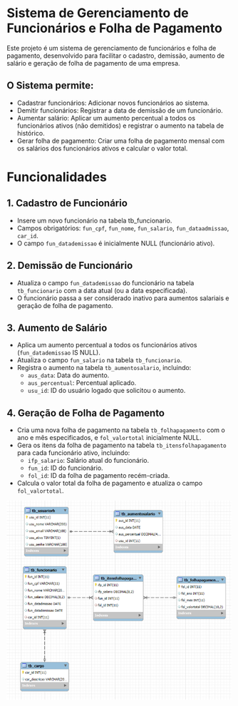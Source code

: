 
# Sistema de Gerenciamento de Funcionários e Folha de Pagamento

Este projeto é um sistema de gerenciamento de funcionários e folha de pagamento, desenvolvido para facilitar o cadastro, demissão, aumento de salário e geração de folha de pagamento de uma empresa.

## O Sistema permite:

- Cadastrar funcionários: Adicionar novos funcionários ao sistema.
- Demitir funcionários: Registrar a data de demissão de um funcionário.
- Aumentar salário: Aplicar um aumento percentual a todos os funcionários ativos (não demitidos) e registrar o aumento na tabela de histórico.
- Gerar folha de pagamento: Criar uma folha de pagamento mensal com os salários dos funcionários ativos e calcular o valor total.

# Funcionalidades 
## 1. Cadastro de Funcionário
- Insere um novo funcionário na tabela tb_funcionario.
- Campos obrigatórios: `fun_cpf`, `fun_nome`, `fun_salario`, `fun_dataadmissao`, `car_id`.
- O campo `fun_datademissao` é inicialmente NULL (funcionário ativo).

## 2. Demissão de Funcionário
- Atualiza o campo `fun_datademissao` do funcionário na tabela `tb_funcionario` com a data atual (ou a data especificada).
- O funcionário passa a ser considerado inativo para aumentos salariais e geração de folha de pagamento.

## 3. Aumento de Salário
- Aplica um aumento percentual a todos os funcionários ativos (`fun_datademissao` IS NULL).
- Atualiza o campo `fun_salario` na tabela `tb_funcionario`.
- Registra o aumento na tabela `tb_aumentosalario`, incluindo: 
    - `aus_data`: Data do aumento.
    - `aus_percentual`: Percentual aplicado. 
    - `usu_id`: ID do usuário logado que solicitou o aumento.

## 4. Geração de Folha de Pagamento
- Cria uma nova folha de pagamento na tabela `tb_folhapagamento` com o ano e mês especificados, e `fol_valortotal` inicialmente NULL.
- Gera os itens da folha de pagamento na tabela `tb_itensfolhapagamento` para cada funcionário ativo, incluindo:
    - `ifp_salario`: Salário atual do funcionário.
    - `fun_id`: ID do funcionário.
    - `fol_id`: ID da folha de pagamento recém-criada.
- Calcula o valor total da folha de pagamento e atualiza o campo `fol_valortotal`.

![Uploading Sem Título.png…](https://github.com/caioxsf/api-prova-fullstack2/blob/main/Sem%20t%C3%ADtulo.png)
